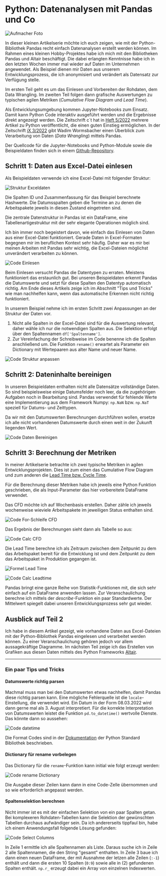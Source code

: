 # Python: Datenanalysen mit Pandas und Co

![Aufmacher Foto](shutterstock_558334435.jpg)

In dieser kleinen Artikelserie möchte ich euch zeigen, wie mit der Python-Bibliothek Pandas recht einfach Datenanalysen erstellt werden können. Im Rahmen eines kleinen Hobby-Projektes habe ich mich mit den Bibliotheken Pandas und Altair beschäftigt. Die dabei erlangten Kenntnisse habe ich in den letzten Wochen immer mal wieder auf Daten im Unternehmen angewendet. Als Beispiel dienen mir Daten aus unserem Entwicklungsprozess, die ich anonymisiert und verändert als Datensatz zur Verfügung stelle.

Im ersten Teil geht es um das Einlesen und Vorbereiten der Rohdaten, dem Data Wrangling. Im zweiten Teil folgen dann grafische Auswertungen zu typischen agilen Metriken (_Cumulative Flow Diagram_ und _Lead Time_).

Als Entwicklungsumgebung kommen Jupyter-Notebooks zum Einsatz. Damit kann Python Code interaktiv ausgeführt werden und die Ergebnisse direkt angezeigt werden. Die Zeitschrift c´t hat in [Heft 5/2022](https://www.heise.de/select/ct/2022/5/2135510023934602155) mehrere Artikel zu Python veröffentlicht, die einen guten Einstieg ermöglichen. In der Zeitschrift [iX 3/2022](https://www.heise.de/select/ix/2022/3/2129209064878376414) gibt Wadim Wormsbacher einen Überblick zum Verarbeitung von Daten (_Data Wrangling_) mittels Pandas.

Der Quellcode für die Jupyter-Notebooks und Python-Module sowie die Beispieldaten finden sich in einem [Github-Repository](https://github.com/rzablo/effective-doodle.git).

## Schritt 1: Daten aus Excel-Datei einlesen

Als Beispieldaten verwende ich eine Excel-Datei mit folgender Struktur:

![Struktur Exceldaten](Struktur_Exceldatei.png)

Die Spalten ID und Zusammenfassung für das Beispiel berechnete Hashwerte. Die Datumsspalten geben die Termine an zu denen die Arbeitspakete jeweils in diesen Zustand eingetreten sind.

Die zentrale Datenstruktur in Pandas ist ein DataFrame, eine Tabellenartigestruktur mit der sehr elegante Operationen möglich sind.

Ich bin immer noch begeistert davon, wie einfach das Einlesen von Daten aus einer Excel-Datei funktioniert. Gerade Daten in Excel-Formaten begegnen mir im beruflichen Kontext sehr häufig. Daher war es mir bei meinen Arbeiten mit Pandas sehr wichtig, die Excel-Dateien möglichst unverändert verarbeiten zu können.

![Code Einlesen](Code_Exceldatei_lesen.png)

Beim Einlesen versucht Pandas die Datentypen zu erraten. Meistens funktioniert das erstaunlich gut. Bei unseren Beispieldaten erkennt Pandas die Datumswerte und setzt für diese Spalten den Datentyp automatisch richtig. Am Ende dieses Artikels zeige ich im Abschnitt "Tips und Tricks" wie man nachhelfen kann, wenn das automatische Erkennen nicht richtig funktioniert.

In unserem Beispiel nehme ich im ersten Schritt zwei Anpassungen an der Struktur der Daten vor.

1. Nicht alle Spalten in der Excel-Datei sind für die Auswertung relevant, daher wähle ich nur die notwendigen Spalten aus. Die Selektion erfolgt über den Spaltennamen `df['Spaltenname']`.
2. Zur Vereinfachung der Schreibweise im Code benenne ich die Spalten anschließend um. Die Funktion `rename()` erwartet als Parameter ein Dictionary mit Wertepaaren aus alter Name und neuer Name.

![Code Struktur anpassen](Code_Struktur_anpassen.png)

## Schritt 2: Dateninhalte bereinigen

In unseren Beispieldaten enthalten nicht alle Datensätze vollständige Daten. So sind beispielsweise einige Datumsfelder noch leer, da die zugehörigen Aufgaben noch in Bearbeitung sind. Pandas verwendet für fehlende Werte eine Implementierung aus dem Framework Numpy: `np.NaN` bzw. `np.NaT` speziell für Datums- und Zeittypen.

Da wir mit den Datumswerten Berechnungen durchführen wollen, ersetze ich alle nicht vorhandenen Datumswerte durch einen weit in der Zukunft liegenden Wert.

![Code Daten Bereinigen](Code_Daten_bereinigen.png)

## Schritt 3: Berechnung der Metriken

In meiner Artikelserie betrachte ich zwei typische Metriken in agilen Entwicklungsprojekten. Dies ist zum einen das Cumulative Flow Diagram und zum anderen die [Lead Time bzw. Cycle Time](https://www.digite.com/agile/lead-time-cycle-time/).

Für die Berechnung dieser Metriken habe ich jeweils eine Python Funktion geschrieben, die als Input-Parameter das hier vorbereitete DataFrame verwendet.

Das CFD möchte ich auf Wochenbasis erstellen. Daher zähle ich jeweils wochenweise wieviele Arbeitspakete im jeweiligen Status enthalten sind.

![Code For-Schleife CFD](Code_calc_cfd_for.png)

Das Ergebnis der Berechnungen sieht dann als Tabelle so aus:

![Code Calc CFD](Code_calc_cfd.png)

Die Lead Time berechne ich als Zeitraum zwischen dem Zeitpunkt zu dem das Arbeitspaket  bereit für die Entwicklung ist und dem Zeitpunkt zu dem das Arbeitspaket in Produktion gegangen ist.

![Formel Lead Time](Code_calc_leadtime_formula.png)

![Code Calc Leadtime](Code_calc_leadtime.png)

Pandas bringt eine ganze Reihe von Statistik-Funktionen mit, die sich sehr einfach auf ein DataFrame anwenden lassen. Zur Veranschaulichung berechne ich mittels der _describe_-Funktion ein paar Standardwerte. Der Mittelwert spiegelt dabei unseren Entwicklungsprozess sehr gut wieder.

## Ausblick auf Teil 2

Ich habe in diesem Artikel gezeigt, wie vorhandene Daten aus Excel-Dateien mit der Python-Bibliothek Pandas eingelesen und verarbeitet werden können. Zu einer Veranschaulichung gehören jedoch vor allem aussagekräftige Diagramme. Im nächsten Teil zeige ich das Erstellen von Grafiken aus diesen Daten mittels des Python Frameworks [Altair](https://altair-viz.github.io).

* * * *

### Ein paar Tips und Tricks

#### Datumswerte richtig parsen

Machmal muss man bei den Datumswerten etwas nachhelfen, damit Pandas diese richtig parsen kann. Eine mögliche Fehlerquelle ist die `locale`-Einstellung, die verwendet wird. Ein Datum in der Form 08.03.2022 wird dann gerne mal als 3. August interpretiert. Für die korrekte Interpretation von Datumswerten leistet die Funktion `pd.to_datetime()` wertvolle Dienste. Das könnte dann so aussehen:

![Code datetime](Code_snippet_date.png)

Die Format Codes sind in der [Dokumentation](https://docs.python.org/3/library/datetime.html#strftime-and-strptime-behavior) der Python Standard Bibliothek beschrieben.

#### Dictionary für rename vorbelegen

Das Dictionary für die `rename`-Funktion kann initial wie folgt erzeugt werden:

![Code rename Dictionary](Code_snippet_dict4rename.png)

Die Ausgabe dieser Zeilen kann dann in eine Code-Zelle übernommen und so wie erforderlich angepasst werden.

#### Spaltenselektion berechnen

Nicht immer ist es mit der einfachen Selektion von ein paar Spalten getan. Bei komplexeren Rohdaten-Tabellen kann die Selektion der gewünschten Tabellen durchaus aufwändiger sein. Da ich andererseits tippfaul bin, habe ich einem Anwendungsfall folgende Lösung gefunden:

![Code Select Columns](Code_snippet_select_columns.png)

In Zeile 1 ermittle ich alle Spaltennamen als Liste. Daraus suche ich in Zeile 2 alle Spaltennamen, die den String "gesamt" enthalten. In Zeile 3 baue ich dann einen neuen DataFrame, der mit Ausnahme der letzen alle Zeilen (`:-1`) enthält und dann die ersten 10 Spalten (`0:9`) sowie alle in (2) gefundenen Spalten enthält. `np.r_` erzeugt dabei ein Array von einzelnen Indexwerten.
